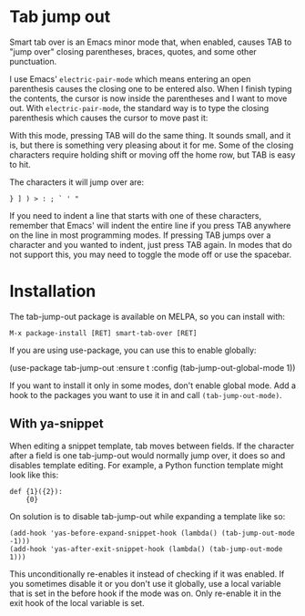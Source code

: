 # Tab jump out

Smart tab over is an Emacs minor mode that, when enabled, causes TAB to "jump over" closing
parentheses, braces, quotes, and some other punctuation.

I use Emacs' `electric-pair-mode` which means entering an open parenthesis causes the closing one
to be entered also.  When I finish typing the contents, the cursor is now inside the
parentheses and I want to move out.  With `electric-pair-mode`, the standard way is to type the
closing parenthesis which causes the cursor to move past it:

With this mode, pressing TAB will do the same thing.  It sounds small, and it is, but there is
something very pleasing about it for me.  Some of the closing characters require holding shift
or moving off the home row, but TAB is easy to hit.

The characters it will jump over are:

    } ] ) > : ; ` ' "

If you need to indent a line that starts with one of these characters, remember that Emacs'
will indent the entire line if you press TAB anywhere on the line in most programming modes.
If pressing TAB jumps over a character and you wanted to indent, just press TAB again.  In
modes that do not support this, you may need to toggle the mode off or use the spacebar.

# Installation

The tab-jump-out package is available on MELPA, so you can install with:

    M-x package-install [RET] smart-tab-over [RET]

   If you are using use-package, you can use this to enable globally:

   (use-package tab-jump-out
     :ensure t
     :config (tab-jump-out-global-mode 1))

If you want to install it only in some modes, don't enable global mode.  Add a hook to the
packages you want to use it in and call `(tab-jump-out-mode)`.

## With ya-snippet

When editing a snippet template, tab moves between fields.  If the character after a field is
one tab-jump-out would normally jump over, it does so and disables template editing.  For
example, a Python function template might look like this:

    def {1}({2}):
        {0}

On solution is to disable tab-jump-out while expanding a template like so:

    (add-hook 'yas-before-expand-snippet-hook (lambda() (tab-jump-out-mode -1)))
    (add-hook 'yas-after-exit-snippet-hook (lambda() (tab-jump-out-mode 1)))

This unconditionally re-enables it instead of checking if it was enabled.  If you sometimes
disable it or you don't use it globally, use a local variable that is set in the before hook if
the mode was on.  Only re-enable it in the exit hook of the local variable is set.
